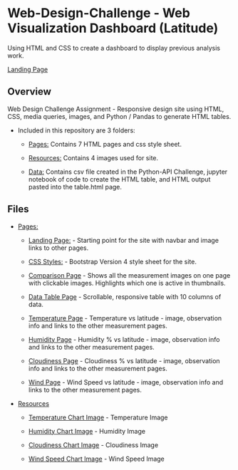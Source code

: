 # Web-Design-Challenge -  Web Visualization Dashboard (Latitude)
Using HTML and CSS to create a dashboard to display previous analysis work.

[Landing Page](https://edober-da.github.io/Web-Design-Challenge/Pages/index.html)


## Overview

Web Design Challenge Assignment - Responsive design site using HTML, CSS, media queries, images, and Python / Pandas to generate HTML tables. 

* Included in this repository are 3 folders:  
   
  * [Pages:](Pages) Contains 7 HTML pages and css style sheet.  
  
  * [Resources:](Resources) Contains 4 images used for site.   
  
  * [Data:](Data) Contains csv file created in the Python-API Challenge, jupyter notebook of code to create the HTML table, and HTML output pasted into the table.html page.   

## Files

* [Pages:](Pages)

  * [Landing Page:](Pages/index.html) - Starting point for the site with navbar and image links to other pages.  

  * [CSS Styles:](Pages/V4Style.css) - Bootstrap Version 4 style sheet for the site.  

  * [Comparison Page](Pages/comparisons.html) - Shows all the measurement images on one page with clickable images.  Highlights which one is active in thumbnails.

  * [Data Table Page](Pages/table.html) - Scrollable, responsive table with 10 columns of data.  

  * [Temperature Page](Pages/temperature.html) - Temperature vs latitude - image, observation info and links to the other measurement pages. 

  * [Humidity Page](Pages/humidity.html) - Humidity % vs latitude - image, observation info and links to the other measurement pages. 
 
  * [Cloudiness Page](Pages/cloud.html) - Cloudiness % vs latitude - image, observation info and links to the other measurement pages. 

  * [Wind Page](Pages/wind.html) - Wind Speed vs latitude - image, observation info and links to the other measurement pages. 


 
* [Resources](Resources)
  
  * [Temperature Chart Image](Resources/City_Lat_vs_Temp_Graph.png) - Temperature Image  

  * [Humidity Chart Image](Resources/City_Lat_vs_Humid_Graph.png) - Humidity Image  

  * [Cloudiness Chart Image](Resources/City_Lat_vs_Cloud_Graph.png) - Cloudiness Image  
	
  * [Wind Speed Chart Image](Resources/City_Lat_vs_Wind_Graph.png) - Wind Speed Image  

